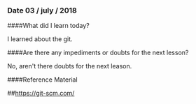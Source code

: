 ### Date 03 / july / 2018

####What did I learn today?

I learned about the git.


####Are there any impediments or doubts for the next lesson?

No, aren't there doubts for the next leason.


####Reference Material

##https://git-scm.com/
